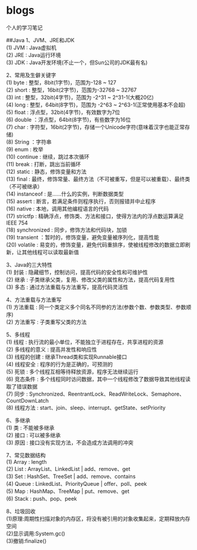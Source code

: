 # blogs  
个人的学习笔记  

##Java
1、JVM、JRE和JDK  
(1) JVM : Java虚拟机  
(2) JRE : Java运行环境  
(3) JDK : Java开发环境(不止一个，但Sun公司的JDK最有名)

2、常用及生僻关键字  
(1) byte : 整型，8bit(1字节)，范围为-128 ~ 127  
(2) short : 整型，16bit(2字节)，范围为-32768 ~ 32767  
(3) int : 整型，32bit(4字节)，范围为 -2^31 ~ 2^31-1(大概20亿)  
(4) long : 整型，64bit(8字节)，范围为 -2^63 ~ 2^63-1(正常使用基本不会超)  
(5) float : 浮点型，32bit(4字节)，有效数字为7位  
(6) double ：浮点型，64bit(8字节)，有些数字为16位  
(7) char : 字符型，16bit(2字节)，存储一个Unicode字符(意味着汉字也能正常存储)  
(8) String ：字符串  
(9) enum : 枚举  
(10) continue : 继续，跳过本次循环  
(11) break : 打断，跳出当前循环  
(12) static : 静态，修饰变量和方法  
(13) final : 最终，修饰常量、最终方法（不可被重写，但是可以被重载）、最终类（不可被继承）  
(14) instanceof : 是……什么的实例，判断数据类型  
(15) assert : 断言，若满足条件则程序执行，否则报错并中止程序  
(16) native : 本地，调用其他编程语言的代码  
(17) strictfp : 精确浮点，修饰类、方法和接口，使得方法内的浮点数运算满足 IEEE 754   
(18) synchronized : 同步，修饰方法和代码块，加锁  
(19) transient ：暂时的，修饰变量，避免变量被序列化，提高性能   
(20) volatile : 易变的，修饰变量，避免代码重排序，使被线程修改的数据立即刷新，让其他线程可以读取最新值

3、Java的三大特性  
(1) 封装 : 隐藏细节，控制访问，提高代码的安全性和可维护性  
(2) 继承 : 子类继承父类，复用、修改父类的属性和方法，提高代码复用性  
(3) 多态 : 通过方法重载与方法重写，提高代码灵活性  

4、方法重载与方法重写  
(1) 方法重载 : 同一个类定义多个同名不同参的方法(参数个数、参数类型、参数顺序)  
(2) 方法重写 : 子类重写父类的方法

5、多线程  
(1) 线程 : 执行流的最小单位，不能独立于进程存在，共享进程的资源  
(2) 多线程的意义 : 提高并发性和响应性  
(3) 线程的创建 : 继承Thread类和实现Runnable接口  
(4) 线程安全 : 程序的行为是正确的，可预测的  
(5) 死锁 : 多个线程互相等待释放资源，程序无法继续运行  
(6) 竞态条件 : 多个线程同时访问数据，其中一个线程修改了数据导致其他线程读取了错误数据  
(7) 同步 : Synchronized、ReentrantLock、ReadWriteLock、Semaphore、CountDownLatch  
(8) 线程方法 : start、join、sleep、interrupt、getState、setPriority

6、多继承  
(1) 类 : 不能被多继承  
(2) 接口 : 可以被多继承  
(3) 原因 : 接口没有实现方法，不会造成方法调用的冲突

7、常见数据结构  
(1) Array : length  
(2) List : ArrayList、LinkedList | add、remove、get  
(3) Set : HashSet、TreeSet | add、remove、contains  
(4) Queue : LinkedList、PriorityQueue | offer、poll、peek  
(5) Map : HashMap、TreeMap | put、remove、get  
(6) Stack : push、pop、peek

8、垃圾回收  
(1)原理:周期性扫描对象的内存区，将没有被引用的对象收集起来，定期释放内存空间  
(2)显示调用:System.gc()  
(3)撤销:finalize()  
